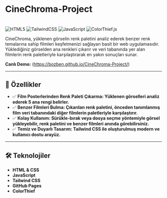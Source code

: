 # CineChroma-Project

# 

![HTML5](https://img.shields.io/badge/html5-%23E34F26.svg?style=for-the-badge&logo=html5&logoColor=white)
![TailwindCSS](https://img.shields.io/badge/tailwindcss-%2338B2AC.svg?style=for-the-badge&logo=tailwind-css&logoColor=white)
![JavaScript](https://img.shields.io/badge/javascript-%23323330.svg?style=for-the-badge&logo=javascript&logoColor=%23F7DF1E)
<img src="https://img.shields.io/badge/ColorThief.js-F7DF1E?style=flat&logo=javascript&logoColor=black" alt="ColorThief.js">

CineChroma, yüklenen görselin renk paletini analiz ederek benzer renk temalarına sahip filmleri keşfetmenizi sağlayan basit bir web uygulamasıdır. Yüklediğiniz görselden ana renkleri çıkarır ve veri tabanında yer alan filmlerin renk paletleriyle karşılaştırarak en yakın sonuçları sunar.

**Canlı Demo:** (https://bozben.github.io/CineChroma-Project/)

---

## 🌟 Özellikler

- ✅ **Film Posterlerinden Renk Paleti Çıkarma: Yüklenen görselleri analiz ederek 5 ana rengi belirler.**
- ✅ **Benzer Filmleri Bulma: Çıkarılan renk paletini, önceden tanımlanmış film veri tabanındaki diğer filmlerin paletleriyle karşılaştırır.** 
- ✅ **Kolay Kullanım: Sürükle-bırak veya dosya seçme yöntemiyle görsel yükleyebilir, renk paletini ve benzer filmleri anında görebilirsiniz.** 
- ✅ **Temiz ve Duyarlı Tasarım: Tailwind CSS ile oluşturulmuş modern ve kullanıcı dostu arayüz.**


---

## 🛠️ Teknolojiler

- **HTML & CSS** 
- **JavaScript** 
- **Tailwind CSS** 
- **GitHub Pages** 
- **ColorThief** 


